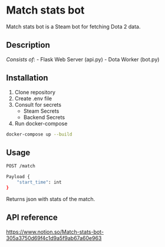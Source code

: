 # Match stats bot

Match stats bot is a Steam bot for fetching Dota 2 data.

## Description
 *Consists of*:
    - Flask Web Server (api.py)
    - Dota Worker (bot.py)

## Installation

1) Clone repository
2) Create .env file
3) Consult for secrets
    - Steam Secrets
    - Backend Secrets
4) Run docker-compose

```bash
docker-compose up --build
```

## Usage

```bash
POST /match
```
```bash
Payload {
    "start_time": int
}
```
Returns json with stats of the match.


## API reference
<https://www.notion.so/Match-stats-bot-305a3750d69f4c1d9a5f9ab67a60e963>